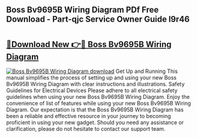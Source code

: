 ## Boss Bv9695B Wiring Diagram PDf Free Download - Part-qjc Service Owner Guide l9r46

# <h2><a href="http://dfp9pj.blite.top/?on=Boss+Bv9695B+Wiring+Diagram">🔗Download New 👉🔴 Boss Bv9695B Wiring Diagram</a></h2>

[![Boss Bv9695B Wiring Diagram download](https://i.imgur.com/lujVjoI.png)](http://dfp9pj.blite.top/?on=Boss+Bv9695B+Wiring+Diagram)
Get Up and Running This manual simplifies the process of setting up and using your new Boss Bv9695B Wiring Diagram with clear instructions and illustrations. Safety Guidelines for Electrical Devices Please adhere to all electrical safety guidelines when using your new Boss Bv9695B Wiring Diagram. Enjoy the convenience of list of features while using your new Boss Bv9695B Wiring Diagram. Our expectation is that the Boss Bv9695B Wiring Diagram has been a reliable and effective resource in your journey to becoming proficient in using your new gadget. Should you need any assistance or clarification, please do not hesitate to contact our support team.
